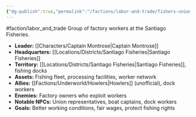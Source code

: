 ```yaml
---
{"dg-publish":true,"permalink":"/factions/labor-and-trade/fishers-union/"}
---
```


#faction/labor_and_trade 
Group of factory workers at the Santiago Fisheries.

- **Leader:** [[Characters/Captain Montrose\|Captain Montrose]]
- **Headquarters:** [[Locations/Districts/Santiago Fisheries\|Santiago Fisheries]]
- **Territory:** [[Locations/Districts/Santiago Fisheries\|Santiago Fisheries]], fishing docks
- **Assets:** Fishing fleet, processing facilities, worker network
- **Allies:** [[Factions/Underworld/Howlers\|Howlers]] (unofficial), dock workers
- **Enemies:** Factory owners who exploit workers
- **Notable NPCs:** Union representatives, boat captains, dock workers
- **Goals:** Better working conditions, fair wages, protect fishing rights